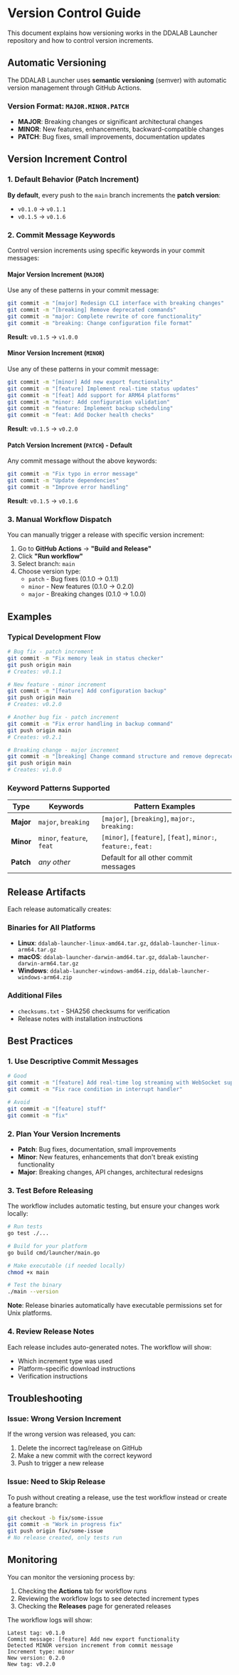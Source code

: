# Version Control Guide

This document explains how versioning works in the DDALAB Launcher repository and how to control version increments.

## Automatic Versioning

The DDALAB Launcher uses **semantic versioning** (semver) with automatic version management through GitHub Actions.

### Version Format: `MAJOR.MINOR.PATCH`

- **MAJOR**: Breaking changes or significant architectural changes
- **MINOR**: New features, enhancements, backward-compatible changes
- **PATCH**: Bug fixes, small improvements, documentation updates

## Version Increment Control

### 1. Default Behavior (Patch Increment)

**By default**, every push to the `main` branch increments the **patch version**:
- `v0.1.0` → `v0.1.1`
- `v0.1.5` → `v0.1.6`

### 2. Commit Message Keywords

Control version increments using specific keywords in your commit messages:

#### Major Version Increment (`MAJOR`)
Use any of these patterns in your commit message:
```bash
git commit -m "[major] Redesign CLI interface with breaking changes"
git commit -m "[breaking] Remove deprecated commands"
git commit -m "major: Complete rewrite of core functionality"
git commit -m "breaking: Change configuration file format"
```

**Result**: `v0.1.5` → `v1.0.0`

#### Minor Version Increment (`MINOR`)
Use any of these patterns in your commit message:
```bash
git commit -m "[minor] Add new export functionality"
git commit -m "[feature] Implement real-time status updates"
git commit -m "[feat] Add support for ARM64 platforms"
git commit -m "minor: Add configuration validation"
git commit -m "feature: Implement backup scheduling"
git commit -m "feat: Add Docker health checks"
```

**Result**: `v0.1.5` → `v0.2.0`

#### Patch Version Increment (`PATCH`) - Default
Any commit message without the above keywords:
```bash
git commit -m "Fix typo in error message"
git commit -m "Update dependencies"
git commit -m "Improve error handling"
```

**Result**: `v0.1.5` → `v0.1.6`

### 3. Manual Workflow Dispatch

You can manually trigger a release with specific version increment:

1. Go to **GitHub Actions** → **"Build and Release"**
2. Click **"Run workflow"**
3. Select branch: `main`
4. Choose version type:
   - `patch` - Bug fixes (0.1.0 → 0.1.1)
   - `minor` - New features (0.1.0 → 0.2.0)
   - `major` - Breaking changes (0.1.0 → 1.0.0)

## Examples

### Typical Development Flow

```bash
# Bug fix - patch increment
git commit -m "Fix memory leak in status checker"
git push origin main
# Creates: v0.1.1

# New feature - minor increment
git commit -m "[feature] Add configuration backup"
git push origin main
# Creates: v0.2.0

# Another bug fix - patch increment
git commit -m "Fix error handling in backup command"
git push origin main
# Creates: v0.2.1

# Breaking change - major increment
git commit -m "[breaking] Change command structure and remove deprecated flags"
git push origin main
# Creates: v1.0.0
```

### Keyword Patterns Supported

| Type | Keywords | Pattern Examples |
|------|----------|------------------|
| **Major** | `major`, `breaking` | `[major]`, `[breaking]`, `major:`, `breaking:` |
| **Minor** | `minor`, `feature`, `feat` | `[minor]`, `[feature]`, `[feat]`, `minor:`, `feature:`, `feat:` |
| **Patch** | *any other* | Default for all other commit messages |

## Release Artifacts

Each release automatically creates:

### Binaries for All Platforms
- **Linux**: `ddalab-launcher-linux-amd64.tar.gz`, `ddalab-launcher-linux-arm64.tar.gz`
- **macOS**: `ddalab-launcher-darwin-amd64.tar.gz`, `ddalab-launcher-darwin-arm64.tar.gz`
- **Windows**: `ddalab-launcher-windows-amd64.zip`, `ddalab-launcher-windows-arm64.zip`

### Additional Files
- `checksums.txt` - SHA256 checksums for verification
- Release notes with installation instructions

## Best Practices

### 1. Use Descriptive Commit Messages
```bash
# Good
git commit -m "[feature] Add real-time log streaming with WebSocket support"
git commit -m "Fix race condition in interrupt handler"

# Avoid
git commit -m "[feature] stuff"
git commit -m "fix"
```

### 2. Plan Your Version Increments
- **Patch**: Bug fixes, documentation, small improvements
- **Minor**: New features, enhancements that don't break existing functionality
- **Major**: Breaking changes, API changes, architectural redesigns

### 3. Test Before Releasing
The workflow includes automatic testing, but ensure your changes work locally:
```bash
# Run tests
go test ./...

# Build for your platform
go build cmd/launcher/main.go

# Make executable (if needed locally)
chmod +x main

# Test the binary
./main --version
```

**Note**: Release binaries automatically have executable permissions set for Unix platforms.

### 4. Review Release Notes
Each release includes auto-generated notes. The workflow will show:
- Which increment type was used
- Platform-specific download instructions
- Verification instructions

## Troubleshooting

### Issue: Wrong Version Increment
If the wrong version was released, you can:
1. Delete the incorrect tag/release on GitHub
2. Make a new commit with the correct keyword
3. Push to trigger a new release

### Issue: Need to Skip Release
To push without creating a release, use the test workflow instead or create a feature branch:
```bash
git checkout -b fix/some-issue
git commit -m "Work in progress fix"
git push origin fix/some-issue
# No release created, only tests run
```

## Monitoring

You can monitor the versioning process by:
1. Checking the **Actions** tab for workflow runs
2. Reviewing the workflow logs to see detected increment types
3. Checking the **Releases** page for generated releases

The workflow logs will show:
```
Latest tag: v0.1.0
Commit message: [feature] Add new export functionality
Detected MINOR version increment from commit message
Increment type: minor
New version: 0.2.0
New tag: v0.2.0
```